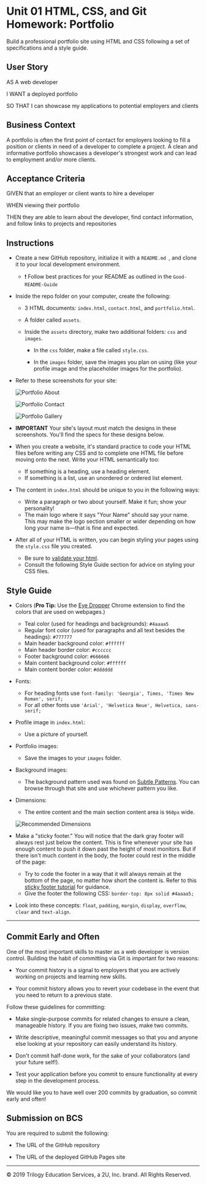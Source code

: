 # Unit 01 HTML, CSS, and Git Homework: Portfolio

Build a professional portfolio site using HTML and CSS following a set of specifications and a style guide.


## User Story

AS A web developer

I WANT a deployed portfolio

SO THAT I can showcase my applications to potential employers and clients


## Business Context

A portfolio is often the first point of contact for employers looking to fill a position or clients in need of a developer to complete a project. A clean and informative portfolio showcases a developer's strongest work and can lead to employment and/or more clients.


## Acceptance Criteria

GIVEN that an employer or client wants to hire a developer

WHEN viewing their portfolio

THEN they are able to learn about the developer, find contact information, and follow links to projects and repositories


## Instructions

* Create a new GitHub repository, initialize it with a `README.md `, and clone it to your local development environment.

   * ❗ Follow best practices for your README as outlined in the `Good-README-Guide`

* Inside the repo folder on your computer, create the following:

   * 3 HTML documents: `index.html`, `contact.html`, and `portfolio.html`.

   * A folder called `assets`.

   * Inside the `assets` directory, make two additional folders: `css` and `images`.

     * In the `css` folder, make a file called `style.css`.

     * In the `images` folder, save the images you plan on using (like your profile image and the placeholder images for the portfolio).

* Refer to these screenshots for your site:

   ![Portfolio About](./Assets/Images/portfolio-about-me.png)

   ![Portfolio Contact](./Assets/Images/portfolio-contact.png)

   ![Portfolio Gallery](./Assets/Images/portfolio-gallery.png)

* **IMPORTANT** Your site's layout must match the designs in these screenshots. You'll find the specs for these designs below.

* When you create a website, it's standard practice to code your HTML files before writing any CSS and to complete one HTML file before moving onto the next. Write your HTML semantically too:

   * If something is a heading, use a heading element.
   * If something is a list, use an unordered or ordered list element.

* The content in `index.html` should be unique to you in the following ways:

   * Write a paragraph or two about yourself. Make it fun; show your personality!
   * The main logo where it says "Your Name" should say your name. This may make the logo section smaller or wider depending on how long your name is—that is fine and expected.

* After all of your HTML is written, you can begin styling your pages using the `style.css` file you created.

   * Be sure to [validate your html](https://validator.w3.org/#validate_by_input).
   * Consult the following Style Guide section for advice on styling your CSS files.

## Style Guide

* Colors (**Pro Tip:** Use the [Eye Dropper](https://chrome.google.com/webstore/detail/eye-dropper/hmdcmlfkchdmnmnmheododdhjedfccka) Chrome extension to find the colors that are used on webpages.)
   * Teal color (used for headings and backgrounds): `#4aaaa5`
   * Regular font color (used for paragraphs and all text besides the headings): `#777777`
   * Main header background color: `#ffffff`
   * Main header border color: `#cccccc`
   * Footer background color: `#666666`
   * Main content background color: `#ffffff`
   * Main content border color: `#dddddd`

* Fonts:
   * For heading fonts use `font-family: 'Georgia', Times, 'Times New Roman', serif;`
   * For all other fonts use `'Arial', 'Helvetica Neue', Helvetica, sans-serif;`

* Profile image in `index.html`:
   * Use a picture of yourself.

* Portfolio images:
   * Save the images to your `images` folder.

* Background images:
   * The background pattern used was found on [Subtle Patterns](https://subtlepatterns.com/). You can browse through that site and use whichever pattern you like.

* Dimensions:
   * The entire content and the main section content area is `960px` wide.

   ![Recommended Dimensions](./Assets/Images/Recommended-Dimensions.png)

* Make a "sticky footer." You will notice that the dark gray footer will always rest just below the content. This is fine whenever your site has enough content to push it down past the height of most monitors. But if there isn't much content in the body, the footer could rest in the middle of the page:
   * Try to code the footer in a way that it will always remain at the bottom of the page, no matter how short the content is. Refer to this [sticky footer tutorial](https://css-tricks.com/couple-takes-sticky-footer/) for guidance.
   * Give the footer the following CSS: `border-top: 8px solid #4aaaa5;`

* Look into these concepts: `float`, `padding`, `margin`, `display`, `overflow`, `clear` and `text-align`.


- - -

## Commit Early and Often

One of the most important skills to master as a web developer is version control. Building the habit of committing via Git is important for two reasons:

* Your commit history is a signal to employers that you are actively working on projects and learning new skills.

* Your commit history allows you to revert your codebase in the event that you need to return to a previous state.

Follow these guidelines for committing:

* Make single-purpose commits for related changes to ensure a clean, manageable history. If you are fixing two issues, make two commits.

* Write descriptive, meaningful commit messages so that you and anyone else looking at your repository can easily understand its history.

* Don't commit half-done work, for the sake of your collaborators (and your future self!).

* Test your application before you commit to ensure functionality at every step in the development process.

We would like you to have well over 200 commits by graduation, so commit early and often!


## Submission on BCS

You are required to submit the following:

* The URL of the GitHub repository

* The URL of the deployed GitHub Pages site

- - -
© 2019 Trilogy Education Services, a 2U, Inc. brand. All Rights Reserved.

